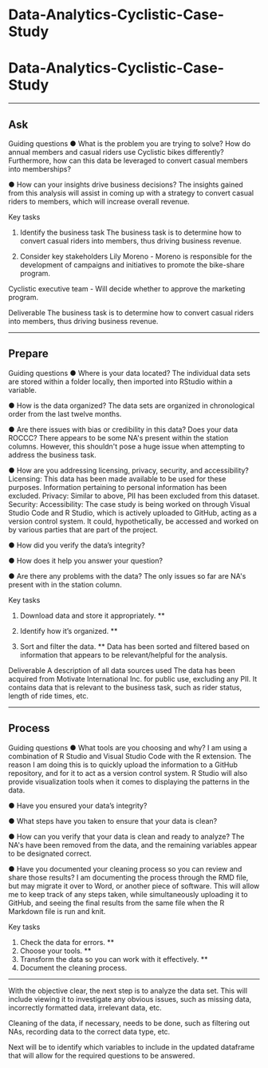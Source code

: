 # Data-Analytics-Cyclistic-Case-Study
# Data-Analytics-Cyclistic-Case-Study
---
Ask
---

Guiding questions
● What is the problem you are trying to solve?
How do annual members and casual riders use Cyclistic bikes differently? Furthermore, how can this data be leveraged
to convert casual members into memberships?

● How can your insights drive business decisions?
The insights gained from this analysis will assist in coming up with a strategy
to convert casual riders to members, which will increase overall revenue.

Key tasks
1. Identify the business task
The business task is to determine how to convert casual riders into members,
thus driving business revenue.

2. Consider key stakeholders
Lily Moreno - Moreno is responsible for the development of campaigns
and initiatives to promote the bike-share program.

Cyclistic executive team - Will decide whether to approve the marketing program.

Deliverable The business task is to determine how to convert casual riders into members,
thus driving business revenue.

-------
Prepare
-------

Guiding questions
● Where is your data located?
The individual data sets are stored within a folder locally, then imported into
RStudio within a variable.

● How is the data organized?
The data sets are organized in chronological order from the last twelve months.

● Are there issues with bias or credibility in this data? Does your data ROCCC?
There appears to be some NA's present within the station columns. However,
this shouldn't pose a huge issue when attempting to address the business task.

● How are you addressing licensing, privacy, security, and accessibility?
Licensing: This data has been made available to be used for these purposes. Information pertaining to personal information has been excluded.
Privacy: Similar to above, PII has been excluded from this dataset.
Security:
Accessibility: The case study is being worked on through Visual Studio Code and R Studio, which is actively uploaded to GitHub, acting as a version control system. It could, hypothetically, be accessed
and worked on by various parties that are part of the project.

● How did you verify the data’s integrity?

● How does it help you answer your question?

● Are there any problems with the data?
The only issues so far are NA's present with in the station column.

Key tasks
1. Download data and store it appropriately. **

2. Identify how it’s organized. **

3. Sort and filter the data. **
Data has been sorted and filtered based on information that appears to be relevant/helpful for the analysis.    

Deliverable A description of all data sources used
The data has been acquired from Motivate International Inc. for public use, excluding any PII.
It contains data that is relevant to the business task, such as rider status, length of ride times, etc.

-------
Process
-------
Guiding questions 
● What tools are you choosing and why? 
I am using a combination of R Studio and Visual Studio Code with the R extension. The reason I am doing this is to quickly upload the information to a GitHub repository, and for it to
act as a version control system.
R Studio will also provide visualization tools when it comes to displaying the patterns in the data.

● Have you ensured your data’s integrity? 

● What steps have you taken to ensure that your data is clean? 

● How can you verify that your data is clean and ready to analyze? 
The NA's have been removed from the data, and the remaining variables appear to be designated correct.

● Have you documented your cleaning process so you can review and share those results?
I am documenting the process through the RMD file, but may migrate it over to Word, or another piece of software.
This will allow me to keep track of any steps taken, while simultaneously uploading it to GitHub, and seeing the final results from the same file when the R Markdown file is run and knit.

Key tasks 
1. Check the data for errors. **
2. Choose your tools. **
3. Transform the data so you can work with it effectively. **
4. Document the cleaning process.

-------------------------------------------------------------------------------

With the objective clear, the next step is to analyze the data set. This will
include viewing it to investigate any obvious issues, such as missing data,
incorrectly formatted data, irrelevant data, etc.

Cleaning of the data, if necessary, needs to be done, such as filtering out NAs,
recording data to the correct data type, etc.

Next will be to identify which variables to include in the updated dataframe
that will allow for the required questions to be answered.